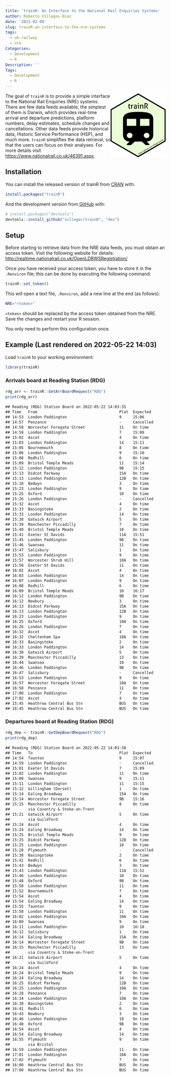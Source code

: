 ```yaml
---
title: 'trainR: An Interface to the National Rail Enquiries Systems'
author: Roberto Villegas-Diaz
date: '2021-02-08'
slug: trainR-an-interface-to-the-nre-systems
tags:
  - uk-railway
  - nre
Categories:
  - Development
  - R
Description: ''
Tags:
  - Development
  - R
---
```


<img src="https://raw.githubusercontent.com/villegar/trainR/main/inst/images/logo.png" alt="logo" align="right" height=200px/>

The goal of `trainR` is to provide a simple interface to the 
National Rail Enquiries (NRE) systems. There are few data feeds 
available, the simplest of them is Darwin, which provides real-time 
arrival and departure predictions, platform numbers, delay estimates, 
schedule changes and cancellations. Other data feeds provide historical 
data, Historic Service Performance (HSP), and much more. `trainR` 
simplifies the data retrieval, so that the users can focus on their 
analyses. For more details visit 
https://www.nationalrail.co.uk/46391.aspx.

## Installation

You can install the released version of trainR from [CRAN](https://CRAN.R-project.org) with:

``` r
install.packages("trainR")
```

And the development version from [GitHub](https://github.com/) with:

``` r
# install.packages("devtools")
devtools::install_github("villegar/trainR", "dev")
```

## Setup
Before starting to retrieve data from the NRE data feeds, you must obtain an access token. 
Visit the following website for details: http://realtime.nationalrail.co.uk/OpenLDBWSRegistration/

Once you have received your access token, you have to store it in the `.Renviron` file; this can be 
done by executing the following command:


```r
trainR::set_token()
```

This will open a text file, `.Renviron`, add a new line at the end (as follows):

```bash
NRE="<token>"
```

`<token>` should be replaced by the access token obtained from the NRE. Save the changes and restart 
your R session.

You only need to perform this configuration once.

## Example (Last rendered on 2022-05-22 14:03)

Load `trainR` to your working environment:

```r
library(trainR)
```

### Arrivals board at Reading Station (RDG)


```r
rdg_arr <- trainR::GetArrBoardRequest("RDG")
print(rdg_arr)
```

```
## Reading (RDG) Station Board on 2022-05-22 14:03:35
## Time   From                                    Plat  Expected
## 14:53  London Paddington                       9     15:06
## 14:57  Penzance                                -     Cancelled
## 14:58  Worcester Foregate Street               11    On time
## 14:59  London Paddington                       7     15:08
## 15:02  Ascot                                   4     On time
## 15:03  London Paddington                       14    15:11
## 15:05  Bournemouth                             8     On time
## 15:06  London Paddington                       9     15:10
## 15:08  Redhill                                 6     On time
## 15:09  Bristol Temple Meads                    11    15:14
## 15:12  London Paddington                       9B    15:15
## 15:13  Didcot Parkway                          15A   On time
## 15:13  London Paddington                       12B   On time
## 15:18  Bedwyn                                  3     On time
## 15:23  London Paddington                       9     On time
## 15:25  Oxford                                  10    On time
## 15:26  London Paddington                       -     Cancelled
## 15:32  Ascot                                   4     On time
## 15:33  Basingstoke                             2     On time
## 15:33  London Paddington                       14    On time
## 15:38  Gatwick Airport                         5     On time
## 15:39  Manchester Piccadilly                   7     On time
## 15:40  Bristol Temple Meads                    10    On time
## 15:41  Exeter St Davids                        11A   15:51
## 15:45  London Paddington                       9B    On time
## 15:46  Swansea                                 11    On time
## 15:47  Salisbury                               1     On time
## 15:53  London Paddington                       9     On time
## 15:57  Worcester Shrub Hill                    10A   On time
## 15:58  Exeter St Davids                        11    On time
## 16:02  Ascot                                   4     On time
## 16:03  London Paddington                       14    On time
## 16:07  London Paddington                       9     On time
## 16:08  Redhill                                 6     On time
## 16:09  Bristol Temple Meads                    10    16:17
## 16:12  London Paddington                       9B    On time
## 16:12  Newbury                                 3     On time
## 16:13  Didcot Parkway                          15A   On time
## 16:13  London Paddington                       12B   On time
## 16:23  London Paddington                       9     On time
## 16:25  Oxford                                  10A   On time
## 16:26  London Paddington                       7     On time
## 16:32  Ascot                                   4     On time
## 16:32  Cheltenham Spa                          10A   On time
## 16:33  Basingstoke                             2     On time
## 16:33  London Paddington                       14    On time
## 16:38  Gatwick Airport                         5     On time
## 16:39  Manchester Piccadilly                   13    On time
## 16:44  Swansea                                 10    On time
## 16:46  London Paddington                       9B    On time
## 16:47  Salisbury                               -     Cancelled
## 16:53  London Paddington                       9     On time
## 16:57  Worcester Foregate Street               10A   On time
## 16:58  Penzance                                11    On time
## 17:00  London Paddington                       7     On time
## 17:02  Ascot                                   4     On time
## 15:45  Heathrow Central Bus Stn                BUS   On time
## 16:45  Heathrow Central Bus Stn                BUS   On time
```

### Departures board at Reading Station (RDG)


```r
rdg_dep <- trainR::GetDepBoardRequest("RDG")
print(rdg_dep)
```

```
## Reading (RDG) Station Board on 2022-05-22 14:03:38
## Time   To                                      Plat  Expected
## 14:54  Taunton                                 9     15:07
## 14:59  London Paddington                       -     Cancelled
## 15:01  Exeter St Davids                        7     15:09
## 15:02  London Paddington                       11    On time
## 15:09  Swansea                                 9     15:11
## 15:11  London Paddington                       11    15:15
## 15:12  Gillingham (Dorset)                     1     On time
## 15:14  Ealing Broadway                         15A   On time
## 15:14  Worcester Foregate Street               9B    15:16
## 15:15  Manchester Piccadilly                   8     On time
##        via Coventry & Stoke-on-Trent           
## 15:21  Gatwick Airport                         5     On time
##        via Guildford                           
## 15:24  Ascot                                   4     On time
## 15:24  Ealing Broadway                         14    On time
## 15:25  Bristol Temple Meads                    9     On time
## 15:25  Didcot Parkway                          12B   On time
## 15:25  London Paddington                       10    On time
## 15:28  Plymouth                                -     Cancelled
## 15:38  Basingstoke                             2     On time
## 15:41  Redhill                                 6     On time
## 15:43  Bedwyn                                  3     On time
## 15:43  London Paddington                       11A   15:52
## 15:46  London Paddington                       10    On time
## 15:48  Oxford                                  9B    On time
## 15:50  London Paddington                       11    On time
## 15:52  Bournemouth                             7     On time
## 15:54  Ascot                                   4     On time
## 15:54  Ealing Broadway                         14    On time
## 15:55  Taunton                                 9     On time
## 15:58  London Paddington                       11    On time
## 16:02  London Paddington                       10A   On time
## 16:09  Swansea                                 9     On time
## 16:11  London Paddington                       10    16:18
## 16:12  Salisbury                               1     On time
## 16:14  Ealing Broadway                         15A   On time
## 16:14  Worcester Foregate Street               9B    On time
## 16:15  Manchester Piccadilly                   13    On time
##        via Coventry & Stoke-on-Trent           
## 16:21  Gatwick Airport                         5     On time
##        via Guildford                           
## 16:24  Ascot                                   4     On time
## 16:24  Bristol Temple Meads                    9     On time
## 16:24  Ealing Broadway                         14    On time
## 16:25  Didcot Parkway                          12B   On time
## 16:25  London Paddington                       10A   On time
## 16:28  Penzance                                7     On time
## 16:34  London Paddington                       10A   On time
## 16:38  Basingstoke                             2     On time
## 16:41  Redhill                                 6     On time
## 16:43  Newbury                                 3     On time
## 16:46  London Paddington                       10    On time
## 16:48  Oxford                                  9B    On time
## 16:54  Ascot                                   4     On time
## 16:54  Ealing Broadway                         14    On time
## 16:55  Plymouth                                9     On time
##        via Bristol                             
## 16:59  London Paddington                       11    On time
## 17:01  London Paddington                       10A   On time
## 17:02  Plymouth                                7     On time
## 16:00  Heathrow Central Bus Stn                BUS   On time
## 17:00  Heathrow Central Bus Stn                BUS   On time
```
